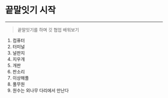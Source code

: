 # 끝말잇기 시작

<hr>

> 끝말잇기를 하며 깃 협업 배워보기

1. 컴퓨터
2. 터미널
3. 널판지
4. 지우개
5. 개판
6. 판소리
7. 이상해풀
8. 풀무원
9. 원수는 외나무 다리에서 만난다
